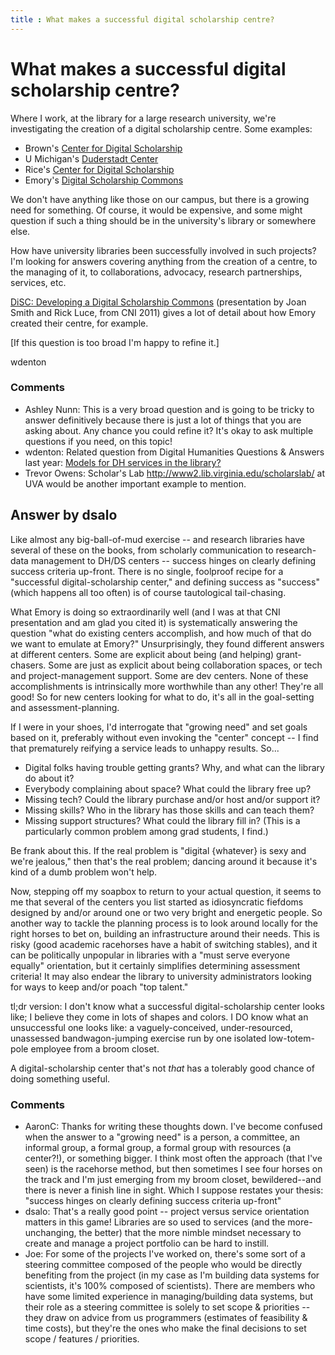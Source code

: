```yaml
---
title : What makes a successful digital scholarship centre?
---
```

What makes a successful digital scholarship centre?
=====================
Where I work, at the library for a large research university, we're
investigating the creation of a digital scholarship centre. Some
examples:

-   Brown's [Center for Digital
    Scholarship](http://library.brown.edu/cds/)
-   U Michigan's [Duderstadt Center](http://www.dc.umich.edu/)
-   Rice's [Center for Digital
    Scholarship](http://library.rice.edu/about/departments/CDS)
-   Emory's [Digital Scholarship
    Commons](http://web.library.emory.edu/disc)

We don't have anything like those on our campus, but there is a growing
need for something. Of course, it would be expensive, and some might
question if such a thing should be in the university's library or
somewhere else.

How have university libraries been successfully involved in such
projects? I'm looking for answers covering anything from the creation of
a centre, to the managing of it, to collaborations, advocacy, research
partnerships, services, etc.

[DiSC: Developing a Digital Scholarship
Commons](http://www.cni.org/wp-content/uploads/2011/08/cni_disc_smith1.pdf)
(presentation by Joan Smith and Rick Luce, from CNI 2011) gives a lot of
detail about how Emory created their centre, for example.

[If this question is too broad I'm happy to refine it.]

wdenton

### Comments ###
* Ashley Nunn: This is a very broad question and is going to be tricky to answer
definitively because there is just a lot of things that you are asking
about. Any chance you could refine it? It's okay to ask multiple
questions if you need, on this topic!
* wdenton: Related question from Digital Humanities Questions & Answers last year:
[Models for DH services in the
library?](http://digitalhumanities.org/answers/topic/models-for-dh-services-in-the-library)
* Trevor Owens: Scholar's Lab http://www2.lib.virginia.edu/scholarslab/ at UVA would be
another important example to mention.


Answer by dsalo
----------------
Like almost any big-ball-of-mud exercise -- and research libraries have
several of these on the books, from scholarly communication to
research-data management to DH/DS centers -- success hinges on clearly
defining success criteria up-front. There is no single, foolproof recipe
for a "successful digital-scholarship center," and defining success as
"success" (which happens all too often) is of course tautological
tail-chasing.

What Emory is doing so extraordinarily well (and I was at that CNI
presentation and am glad you cited it) is systematically answering the
question "what do existing centers accomplish, and how much of that do
we want to emulate at Emory?" Unsurprisingly, they found different
answers at different centers. Some are explicit about being (and
helping) grant-chasers. Some are just as explicit about being
collaboration spaces, or tech and project-management support. Some are
dev centers. None of these accomplishments is intrinsically more
worthwhile than any other! They're all good! So for new centers looking
for what to do, it's all in the goal-setting and assessment-planning.

If I were in your shoes, I'd interrogate that "growing need" and set
goals based on it, preferably without even invoking the "center" concept
-- I find that prematurely reifying a service leads to unhappy results.
So...

-   Digital folks having trouble getting grants? Why, and what can the
    library do about it?
-   Everybody complaining about space? What could the library free up?
-   Missing tech? Could the library purchase and/or host and/or support
    it?
-   Missing skills? Who in the library has those skills and can teach
    them?
-   Missing support structures? What could the library fill in? (This is
    a particularly common problem among grad students, I find.)

Be frank about this. If the real problem is "digital {whatever} is sexy
and we're jealous," then that's the real problem; dancing around it
because it's kind of a dumb problem won't help.

Now, stepping off my soapbox to return to your actual question, it seems
to me that several of the centers you list started as idiosyncratic
fiefdoms designed by and/or around one or two very bright and energetic
people. So another way to tackle the planning process is to look around
locally for the right horses to bet on, building an infrastructure
around their needs. This is risky (good academic racehorses have a habit
of switching stables), and it can be politically unpopular in libraries
with a "must serve everyone equally" orientation, but it certainly
simplifies determining assessment criteria! It may also endear the
library to university administrators looking for ways to keep and/or
poach "top talent."

tl;dr version: I don't know what a successful digital-scholarship center
looks like; I believe they come in lots of shapes and colors. I DO know
what an unsuccessful one looks like: a vaguely-conceived,
under-resourced, unassessed bandwagon-jumping exercise run by one
isolated low-totem-pole employee from a broom closet.

A digital-scholarship center that's not *that* has a tolerably good
chance of doing something useful.

### Comments ###
* AaronC: Thanks for writing these thoughts down. I've become confused when the
answer to a "growing need" is a person, a committee, an informal group,
a formal group, a formal group with resources (a center?!), or something
bigger. I think most often the approach (that I've seen) is the
racehorse method, but then sometimes I see four horses on the track and
I'm just emerging from my broom closet, bewildered--and there is never a
finish line in sight. Which I suppose restates your thesis: "success
hinges on clearly defining success criteria up-front"
* dsalo: That's a really good point -- project versus service orientation matters
in this game! Libraries are so used to services (and the
more-unchanging, the better) that the more nimble mindset necessary to
create and manage a project portfolio can be hard to instill.
* Joe: For some of the projects I've worked on, there's some sort of a steering
committee composed of the people who would be directly benefiting from
the project (in my case as I'm building data systems for scientists,
it's 100% composed of scientists). There are members who have some
limited experience in managing/building data systems, but their role as
a steering committee is solely to set scope & priorities -- they draw on
advice from us programmers (estimates of feasibility & time costs), but
they're the ones who make the final decisions to set scope / features /
priorities.

